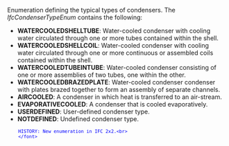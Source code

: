 ﻿Enumeration defining the typical types of condensers. The _IfcCondenserTypeEnum_ contains the following:

* **WATERCOOLEDSHELLTUBE**: Water-cooled condenser with cooling water circulated through one or more tubes contained within the shell.
* **WATERCOOLEDSHELLCOIL**: Water-cooled condenser with cooling water circulated through one or more continuous or assembled coils contained within the shell.
* **WATERCOOLEDTUBEINTUBE**: Water-cooled condenser consisting of one or more assemblies of two tubes, one within the other.
* **WATERCOOLEDBRAZEDPLATE**: Water-cooled condenser condenser with plates brazed together to form an assembly of separate channels.
* **AIRCOOLED**: A condenser in which heat is transferred to an air-stream.
* **EVAPORATIVECOOLED**: A condenser that is cooled evaporatively.
* **USERDEFINED**: User-defined condenser type.
* **NOTDEFINED**: Undefined condenser type.

> <font color="#0000ff" size="-1">
    	HISTORY: New enumeration in IFC 2x2.<br>
    	</font>